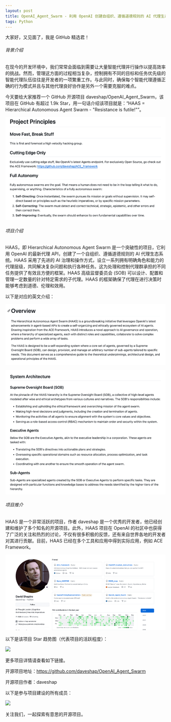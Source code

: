 ```yaml
---
layout: post
title: OpenAI_Agent_Swarm - 利用 OpenAI 创建自组织、遵循道德规则的 AI 代理生态系统
tags: Python
---
```


大家好，又见面了，我是 GitHub 精选君！

###### 背景介绍

在现今的开发环境中，我们常常会面临到需要让大量智能代理并行操作以提高效率的挑战。然而，管理这方面的过程相当复杂，控制拥有不同的目标和任务优先级的智能代理队伍往往是开发者的一项繁重工作。与此同时，确保每个智能代理遵循正确的行为模式并且与其他代理良好协作是另外一个需要克服的难点。

今天要给大家推荐一个 GitHub 开源项目 daveshap/OpenAI_Agent_Swarm，该项目在 GitHub 有超过 1.9k Star，用一句话介绍该项目就是：“HAAS = Hierarchical Autonomous Agent Swarm - "Resistance is futile!"”。

![](https://raw.githubusercontent.com/ZhuPeng/pic/master/images/compress_image-20231216224747049.png)

###### 项目介绍

HAAS，即 Hierarchical Autonomous Agent Swarm 是一个突破性的项目，它利用 OpenAI 的最新代理 API，创建了一个自组织、遵循道德规则的 AI 代理生态系统。HAAS 采用了先进的 AI 治理和操作方式，设立一系列拥有明确角色和能力的代理层级，共同解决复杂问题和执行各种任务。这为处理和控制代理群承担的不同任务提供了有效且方便的框架。HAAS 高级监督委员会 (SOB) 可以设计、配置和管理一定数量的针对特定需求的子代理。HAAS 的框架确保了代理在进行决策时能够考虑到道德、伦理和效用。

以下是对应的英文介绍：

![](https://raw.githubusercontent.com/ZhuPeng/pic/master/images/compress_image-20231216224847124.png)

![](https://raw.githubusercontent.com/ZhuPeng/pic/master/images/compress_image-20231216224900180.png)

###### 项目推介

HAAS 是一个非常活跃的项目，作者 daveshap 是一个优秀的开发者，他已经创建和维护了多个知名的开源项目。此外，HAAS 项目在 OpenAI 的社区中也获得了广泛的关注和热烈的讨论，不仅有很多积极的反馈，还有来自世界各地的开发者对其进行贡献。目前，HAAS 已经在多个工具和应用中得到实际应用，例如 ACE Framework。

![](https://raw.githubusercontent.com/ZhuPeng/pic/master/images/compress_image-20231216225022981.png)


以下是该项目 Star 趋势图（代表项目的活跃程度）：

![](https://api.star-history.com/svg?repos=daveshap/OpenAI_Agent_Swarm&type=Timeline)

更多项目详情请查看如下链接。

开源项目地址：https://github.com/daveshap/OpenAI_Agent_Swarm 

开源项目作者：daveshap

以下是参与项目建设的所有成员：

![](https://contrib.rocks/image?repo=daveshap/OpenAI_Agent_Swarm)

关注我们，一起探索有意思的开源项目。

